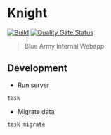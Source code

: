 # Knight

[![Build](https://github.com/blue-army-2017/knight/actions/workflows/build.yml/badge.svg)](https://github.com/blue-army-2017/knight/actions/workflows/build.yml)
[![Quality Gate Status](https://sonarcloud.io/api/project_badges/measure?project=blue-army-2017_knight&metric=alert_status)](https://sonarcloud.io/summary/new_code?id=blue-army-2017_knight)

> Blue Army Internal Webapp

## Development

- Run server

```sh
task
```

- Migrate data

```sh
task migrate
```
